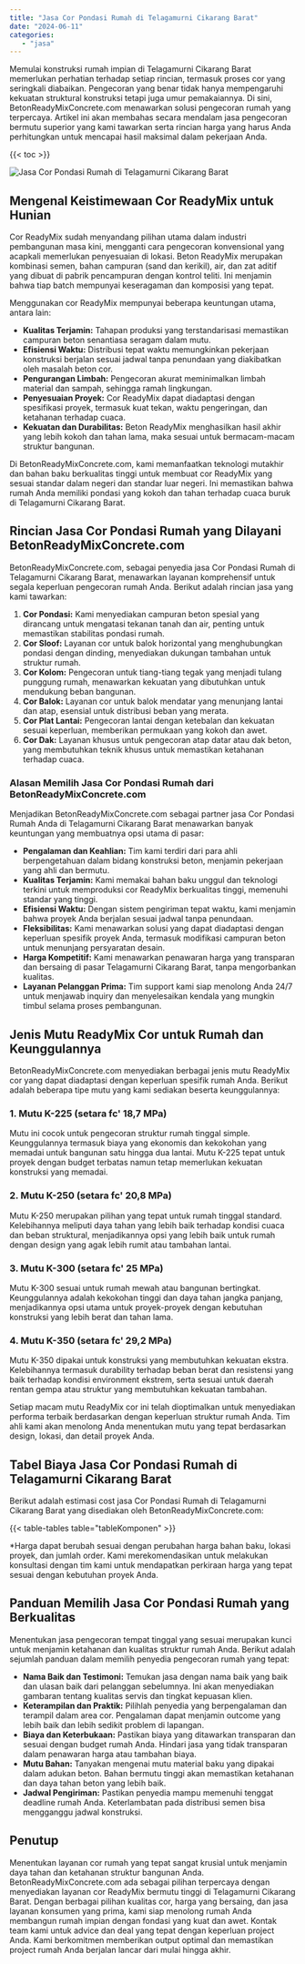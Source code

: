 ```yaml
---
title: "Jasa Cor Pondasi Rumah di Telagamurni Cikarang Barat"
date: "2024-06-11"
categories: 
   - "jasa"
---
```


Memulai konstruksi rumah impian di Telagamurni Cikarang Barat memerlukan perhatian terhadap setiap rincian, termasuk proses cor yang seringkali diabaikan. Pengecoran yang benar tidak hanya mempengaruhi kekuatan struktural konstruksi tetapi juga umur pemakaiannya. Di sini, BetonReadyMixConcrete.com menawarkan solusi pengecoran rumah yang terpercaya. Artikel ini akan membahas secara mendalam jasa pengecoran bermutu superior yang kami tawarkan serta rincian harga yang harus Anda perhitungkan untuk mencapai hasil maksimal dalam pekerjaan Anda.

{{< toc >}}

![Jasa Cor Pondasi Rumah di Telagamurni Cikarang Barat](https://betoncor8.github.io/cor/harga-beton-readymix-concrete%20(45).png)

## Mengenal Keistimewaan Cor ReadyMix untuk Hunian

Cor ReadyMix sudah menyandang pilihan utama dalam industri pembangunan masa kini, mengganti cara pengecoran konvensional yang acapkali memerlukan penyesuaian di lokasi. Beton ReadyMix merupakan kombinasi semen, bahan campuran (sand dan kerikil), air, dan zat aditif yang dibuat di pabrik pencampuran dengan kontrol teliti. Ini menjamin bahwa tiap batch mempunyai keseragaman dan komposisi yang tepat.

Menggunakan cor ReadyMix mempunyai beberapa keuntungan utama, antara lain:

- **Kualitas Terjamin:** Tahapan produksi yang terstandarisasi memastikan campuran beton senantiasa seragam dalam mutu.
- **Efisiensi Waktu:** Distribusi tepat waktu memungkinkan pekerjaan konstruksi berjalan sesuai jadwal tanpa penundaan yang diakibatkan oleh masalah beton cor.
- **Pengurangan Limbah:** Pengecoran akurat meminimalkan limbah material dan sampah, sehingga ramah lingkungan.
- **Penyesuaian Proyek:** Cor ReadyMix dapat diadaptasi dengan spesifikasi proyek, termasuk kuat tekan, waktu pengeringan, dan ketahanan terhadap cuaca.
- **Kekuatan dan Durabilitas:** Beton ReadyMix menghasilkan hasil akhir yang lebih kokoh dan tahan lama, maka sesuai untuk bermacam-macam struktur bangunan.

Di BetonReadyMixConcrete.com, kami memanfaatkan teknologi mutakhir dan bahan baku berkualitas tinggi untuk membuat cor ReadyMix yang sesuai standar dalam negeri dan standar luar negeri. Ini memastikan bahwa rumah Anda memiliki pondasi yang kokoh dan tahan terhadap cuaca buruk di Telagamurni Cikarang Barat.

## Rincian Jasa Cor Pondasi Rumah yang Dilayani BetonReadyMixConcrete.com

BetonReadyMixConcrete.com, sebagai penyedia jasa Cor Pondasi Rumah di Telagamurni Cikarang Barat, menawarkan layanan komprehensif untuk segala keperluan pengecoran rumah Anda. Berikut adalah rincian jasa yang kami tawarkan:

1. **Cor Pondasi:** Kami menyediakan campuran beton spesial yang dirancang untuk mengatasi tekanan tanah dan air, penting untuk memastikan stabilitas pondasi rumah.
2. **Cor Sloof:** Layanan cor untuk balok horizontal yang menghubungkan pondasi dengan dinding, menyediakan dukungan tambahan untuk struktur rumah.
3. **Cor Kolom:** Pengecoran untuk tiang-tiang tegak yang menjadi tulang punggung rumah, menawarkan kekuatan yang dibutuhkan untuk mendukung beban bangunan.
4. **Cor Balok:** Layanan cor untuk balok mendatar yang menunjang lantai dan atap, esensial untuk distribusi beban yang merata.
5. **Cor Plat Lantai:** Pengecoran lantai dengan ketebalan dan kekuatan sesuai keperluan, memberikan permukaan yang kokoh dan awet.
6. **Cor Dak:** Layanan khusus untuk pengecoran atap datar atau dak beton, yang membutuhkan teknik khusus untuk memastikan ketahanan terhadap cuaca.

### Alasan Memilih Jasa Cor Pondasi Rumah dari BetonReadyMixConcrete.com

Menjadikan BetonReadyMixConcrete.com sebagai partner jasa Cor Pondasi Rumah Anda di Telagamurni Cikarang Barat menawarkan banyak keuntungan yang membuatnya opsi utama di pasar:

- **Pengalaman dan Keahlian:** Tim kami terdiri dari para ahli berpengetahuan dalam bidang konstruksi beton, menjamin pekerjaan yang ahli dan bermutu.
- **Kualitas Terjamin:** Kami memakai bahan baku unggul dan teknologi terkini untuk memproduksi cor ReadyMix berkualitas tinggi, memenuhi standar yang tinggi.
- **Efisiensi Waktu:** Dengan sistem pengiriman tepat waktu, kami menjamin bahwa proyek Anda berjalan sesuai jadwal tanpa penundaan.
- **Fleksibilitas:** Kami menawarkan solusi yang dapat diadaptasi dengan keperluan spesifik proyek Anda, termasuk modifikasi campuran beton untuk menunjang persyaratan desain.
- **Harga Kompetitif:** Kami menawarkan penawaran harga yang transparan dan bersaing di pasar Telagamurni Cikarang Barat, tanpa mengorbankan kualitas.
- **Layanan Pelanggan Prima:** Tim support kami siap menolong Anda 24/7 untuk menjawab inquiry dan menyelesaikan kendala yang mungkin timbul selama proses pembangunan.

## Jenis Mutu ReadyMix Cor untuk Rumah dan Keunggulannya

BetonReadyMixConcrete.com menyediakan berbagai jenis mutu ReadyMix cor yang dapat diadaptasi dengan keperluan spesifik rumah Anda. Berikut adalah beberapa tipe mutu yang kami sediakan beserta keunggulannya:

### 1\. Mutu K-225 (setara fc' 18,7 MPa)

Mutu ini cocok untuk pengecoran struktur rumah tinggal simple. Keunggulannya termasuk biaya yang ekonomis dan kekokohan yang memadai untuk bangunan satu hingga dua lantai. Mutu K-225 tepat untuk proyek dengan budget terbatas namun tetap memerlukan kekuatan konstruksi yang memadai.

### 2\. Mutu K-250 (setara fc' 20,8 MPa)

Mutu K-250 merupakan pilihan yang tepat untuk rumah tinggal standard. Kelebihannya meliputi daya tahan yang lebih baik terhadap kondisi cuaca dan beban struktural, menjadikannya opsi yang lebih baik untuk rumah dengan design yang agak lebih rumit atau tambahan lantai.

### 3\. Mutu K-300 (setara fc' 25 MPa)

Mutu K-300 sesuai untuk rumah mewah atau bangunan bertingkat. Keunggulannya adalah kekokohan tinggi dan daya tahan jangka panjang, menjadikannya opsi utama untuk proyek-proyek dengan kebutuhan konstruksi yang lebih berat dan tahan lama.

### 4\. Mutu K-350 (setara fc' 29,2 MPa)

Mutu K-350 dipakai untuk konstruksi yang membutuhkan kekuatan ekstra. Kelebihannya termasuk durability terhadap beban berat dan resistensi yang baik terhadap kondisi environment ekstrem, serta sesuai untuk daerah rentan gempa atau struktur yang membutuhkan kekuatan tambahan.

Setiap macam mutu ReadyMix cor ini telah dioptimalkan untuk menyediakan performa terbaik berdasarkan dengan keperluan struktur rumah Anda. Tim ahli kami akan menolong Anda menentukan mutu yang tepat berdasarkan design, lokasi, dan detail proyek Anda.

## Tabel Biaya Jasa Cor Pondasi Rumah di Telagamurni Cikarang Barat

Berikut adalah estimasi cost jasa Cor Pondasi Rumah di Telagamurni Cikarang Barat yang disediakan oleh BetonReadyMixConcrete.com:

{{< table-tables table="tableKomponen" >}}

\*Harga dapat berubah sesuai dengan perubahan harga bahan baku, lokasi proyek, dan jumlah order. Kami merekomendasikan untuk melakukan konsultasi dengan tim kami untuk mendapatkan perkiraan harga yang tepat sesuai dengan kebutuhan proyek Anda.

## Panduan Memilih Jasa Cor Pondasi Rumah yang Berkualitas

Menentukan jasa pengecoran tempat tinggal yang sesuai merupakan kunci untuk menjamin ketahanan dan kualitas struktur rumah Anda. Berikut adalah sejumlah panduan dalam memilih penyedia pengecoran rumah yang tepat:

- **Nama Baik dan Testimoni:** Temukan jasa dengan nama baik yang baik dan ulasan baik dari pelanggan sebelumnya. Ini akan menyediakan gambaran tentang kualitas servis dan tingkat kepuasan klien.
- **Keterampilan dan Praktik:** Pilihlah penyedia yang berpengalaman dan terampil dalam area cor. Pengalaman dapat menjamin outcome yang lebih baik dan lebih sedikit problem di lapangan.
- **Biaya dan Keterbukaan:** Pastikan biaya yang ditawarkan transparan dan sesuai dengan budget rumah Anda. Hindari jasa yang tidak transparan dalam penawaran harga atau tambahan biaya.
- **Mutu Bahan:** Tanyakan mengenai mutu material baku yang dipakai dalam adukan beton. Bahan bermutu tinggi akan memastikan ketahanan dan daya tahan beton yang lebih baik.
- **Jadwal Pengiriman:** Pastikan penyedia mampu memenuhi tenggat deadline rumah Anda. Keterlambatan pada distribusi semen bisa mengganggu jadwal konstruksi.

## Penutup

Menentukan layanan cor rumah yang tepat sangat krusial untuk menjamin daya tahan dan ketahanan struktur bangunan Anda. BetonReadyMixConcrete.com ada sebagai pilihan terpercaya dengan menyediakan layanan cor ReadyMix bermutu tinggi di Telagamurni Cikarang Barat. Dengan berbagai pilihan kualitas cor, harga yang bersaing, dan jasa layanan konsumen yang prima, kami siap menolong rumah Anda membangun rumah impian dengan fondasi yang kuat dan awet. Kontak team kami untuk advice dan deal yang tepat dengan keperluan project Anda. Kami berkomitmen memberikan output optimal dan memastikan project rumah Anda berjalan lancar dari mulai hingga akhir.
